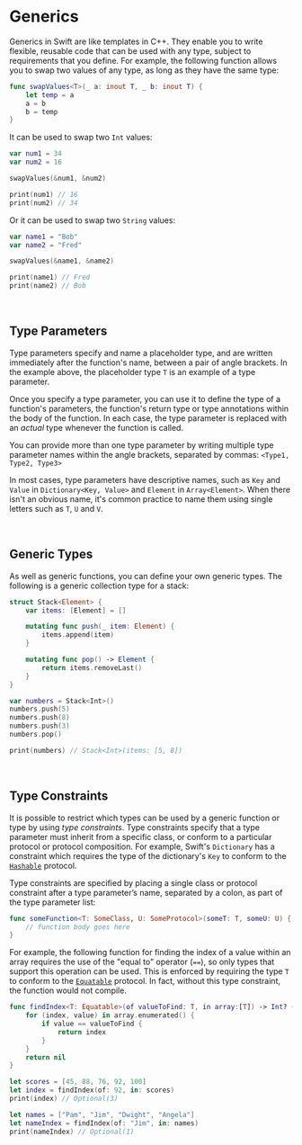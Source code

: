# Generics

Generics in Swift are like templates in C++. They enable you to write flexible, reusable code that can be used with any type, subject to requirements that you define. For example, the following function allows you to swap two values of any type, as long as they have the same type:

```swift
func swapValues<T>(_ a: inout T, _ b: inout T) {
    let temp = a
    a = b
    b = temp
}
```

It can be used to swap two `Int` values:

```swift
var num1 = 34
var num2 = 16

swapValues(&num1, &num2)

print(num1) // 16
print(num2) // 34
```

Or it can be used to swap two `String` values:

```swift
var name1 = "Bob"
var name2 = "Fred"

swapValues(&name1, &name2)

print(name1) // Fred
print(name2) // Bob
```

<br/>

## Type Parameters

Type parameters specify and name a placeholder type, and are written immediately after the function's name, between a pair of angle brackets. In the example above, the placeholder type `T` is an example of a type parameter.

Once you specify a type parameter, you can use it to define the type of a function's parameters, the function's return type or type annotations within the body of the function. In each case, the type parameter is replaced with an *actual* type whenever the function is called.

You can provide more than one type parameter by writing multiple type parameter names within the angle brackets, separated by commas: `<Type1, Type2, Type3>`

In most cases, type parameters have descriptive names, such as `Key` and `Value` in `Dictionary<Key, Value>` and `Element` in `Array<Element>`. When there isn't an obvious name, it's common practice to name them using single letters such as `T`, `U` and `V`.

<br/>

## Generic Types

As well as generic functions, you can define your own generic types. The following is a generic collection type for a stack:

```swift
struct Stack<Element> {
    var items: [Element] = []

    mutating func push(_ item: Element) {
        items.append(item)
    }

    mutating func pop() -> Element {
        return items.removeLast()
    }
}

var numbers = Stack<Int>()
numbers.push(5)
numbers.push(8)
numbers.push(3)
numbers.pop()

print(numbers) // Stack<Int>(items: [5, 8])
```

<br/>

## Type Constraints

It is possible to restrict which types can be used by a generic function or type by using *type constraints*. Type constraints specify that a type parameter must inherit from a specific class, or conform to a particular protocol or protocol composition. For example, Swift's `Dictionary` has a constraint which requires the type of the dictionary's `Key` to conform to the [`Hashable`](https://developer.apple.com/documentation/swift/hashable) protocol.

Type constraints are specified by placing a single class or protocol constraint after a type parameter’s name, separated by a colon, as part of the type parameter list:

```swift
func someFunction<T: SomeClass, U: SomeProtocol>(someT: T, someU: U) {
    // function body goes here
}
```

For example, the following function for finding the index of a value within an array requires the use of the "equal to" operator (`==`), so only types that support this operation can be used. This is enforced by requiring the type `T` to conform to the [`Equatable`](https://developer.apple.com/documentation/swift/equatable) protocol. In fact, without this type constraint, the function would not compile.

```swift
func findIndex<T: Equatable>(of valueToFind: T, in array:[T]) -> Int? {
    for (index, value) in array.enumerated() {
        if value == valueToFind {
            return index
        }
    }
    return nil
}

let scores = [45, 88, 76, 92, 100]
let index = findIndex(of: 92, in: scores)
print(index) // Optional(3)

let names = ["Pam", "Jim", "Dwight", "Angela"]
let nameIndex = findIndex(of: "Jim", in: names)
print(nameIndex) // Optional(1)
```